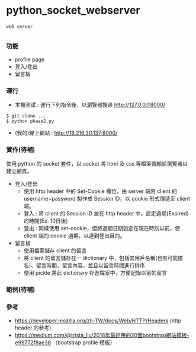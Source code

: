 # python_socket_webserver
###### `web server`

### 功能
- profile page
- 登入/登出
- 留言板

### 運行
- 本機測試 : 運行下列指令後，以瀏覽器搜尋 http://127.0.0.1:8000/
```cpp=
$ git clone ...
$ python phase2.py
```
- (我的)線上網站 : http://18.216.30.137:8000/


### 實作(待補)
使用 python 的 socket 套件，以 socket 將 html 及 css 等檔案傳輸給瀏覽器以建立網頁。
- 登入/登出
  - 使用 http header 中的 Set-Cookie 欄位，由 server 端將 client 的 username+password 製作成 Session ID，以 cookie 形式傳遞至 client 端。
  - 登入 : 將 client 的 Session ID 放在 http header 中，設定過期(Expired)的時間(Ex. 10日後)
  - 登出 : 同樣使用 set-cookie，但將過期日期設定在現在時刻以前，使 client 端的 cookie 過期，以達到登出目的。
- 留言板
  - 使用檔案儲存 client 的留言
  - 將 client 的留言儲存在一 dictionary 中，包括其用戶名稱(也有可能匿名)、留言時間、留言內容，並且以留言時間進行排序
  - 使用 pickle 將此 dictionary 存進檔案中，方便記錄以前的留言
  
### 範例(待補)

### 參考
- https://developer.mozilla.org/zh-TW/docs/Web/HTTP/Headers (http header 的參考)
- https://medium.com/@trista_liu/2018年最好用的20個bootstrap網站模板-e99772f8ae38 （bootstrap profile 模板）
